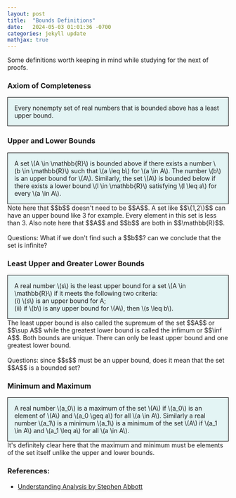 ```yaml
---
layout: post
title:  "Bounds Definitions"
date:   2024-05-03 01:01:36 -0700
categories: jekyll update
mathjax: true
---
```

Some definitions worth keeping in mind while studying for the next of proofs.
<br>
<!------------------------------------------------------------------------------------>
<h3>Axiom of Completeness</h3>
<div style="background-color: #E3F4F4; padding: 15px 15px 15px 15px; border:1px solid black;">
  Every nonempty set of real numbers that is bounded above has a least upper bound.
</div>
<!------------------------------------------------------------------------------------>
<h3>Upper and Lower Bounds</h3>
<div style="background-color: #E3F4F4; padding: 15px 15px 15px 15px; border:1px solid black;">
  A set \(A \in \mathbb{R}\) is bounded above if there exists a number \(b \in \mathbb{R}\) such that \(a \leq b\) for \(a \in A\). The number \(b\) is an upper bound for \(A\). Similarly, the set \(A\) is bounded below if there exists a lower bound \(l \in \mathbb{R}\) satisfying \(l \leq a\) for every \(a \in A\).
</div>
Note here that $$b$$ doesn't need to be $$A$$. A set like $$\{1,2\}$$ can have an upper bound like 3 for example. Every element in this set is less than 3. Also note here that $$A$$ and $$b$$ are both in $$\mathbb{R}$$. 
<br><br>
Questions: What if we don't find such a $$b$$? can we conclude that the set is infinite?
<br>
<!------------------------------------------------------------------------------------>
<h3>Least Upper and Greater Lower Bounds</h3>
<div style="background-color: #E3F4F4; padding: 15px 15px 15px 15px; border:1px solid black;">
  A real number \(s\) is the least upper bound for a set \(A \in \mathbb{R}\) if it meets the following two criteria:<br>(i) \(s\) is an upper bound for A; <br>(ii) if \(b\) is any upper bound for \(A\), then \(s \leq b\).
</div>
The least upper bound is also called the supremum of the set $$A$$ or $$\sup A$$ while the greatest lower bound is called the infimum or $$\inf A$$. Both bounds are unique. There can only be least upper bound and one greatest lower bound. 
<br><br>
Questions: since $$s$$ must be an upper bound, does it mean that the set $$A$$ is a bounded set?
<br>
<!------------------------------------------------------------------------------------>
<h3>Minimum and Maximum</h3>
<div style="background-color: #E3F4F4; padding: 15px 15px 15px 15px; border:1px solid black;">
  A real number \(a_0\) is a maximum of the set \(A\) if \(a_0\) is an element of \(A\) and \(a_0 \geq a\) for all \(a \in A\). Similarly a real number \(a_1\) is a minimum \(a_1\) is a minimum of the set \(A\) if \(a_1 \in A\) and \(a_1 \leq a\) for all \(a \in A\).
</div>
It's definitely clear here that the maximum and minimum must be elements of the set itself unlike the upper and lower bounds.
<br>
<!------------------------------------------------------------------------------------>
<h3>References:</h3>
<ul>
<li><a href="https://www.amazon.com/Understanding-Analysis-Undergraduate-Texts-Mathematics/dp/1493927116">Understanding Analysis by Stephen Abbott</a></li>
</ul>